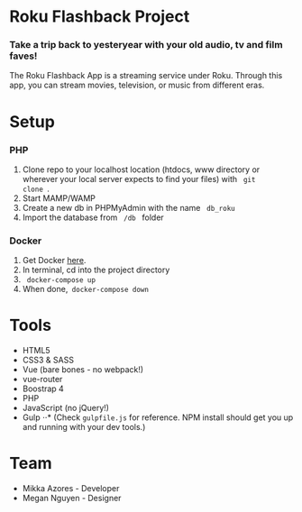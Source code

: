 # Roku Flashback Project
### Take a trip back to yesteryear with your old audio, tv and film faves!
The Roku Flashback App is a streaming service under Roku. Through this app, you can stream movies, television, or music from different eras.

# Setup
### PHP
1. Clone repo to your localhost location (htdocs, www directory or wherever your local server expects to find your files) with <code> git clone </code>.
2. Start MAMP/WAMP
3. Create a new db in PHPMyAdmin with the name <code> db_roku </code>
4. Import the database from <code> /db </code> folder

### Docker
1. Get Docker [here](http://www.docker.com).
2. In terminal, cd into the project directory
3. <code> docker-compose up </code>
4. When done,<code> docker-compose down </code>

# Tools
* HTML5
* CSS3 & SASS
* Vue (bare bones - no webpack!)
* vue-router
* Boostrap 4
* PHP
* JavaScript (no jQuery!)
* Gulp 
⋅⋅* (Check <code>gulpfile.js</code> for reference. NPM install should get you up and running with your dev tools.)

# Team
* Mikka Azores - Developer
* Megan Nguyen - Designer
